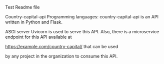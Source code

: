 
Test Readme file

Country-capital-api 
Programming languages: country-capital-api is an API written in Python and Flask.

ASGI server Uvicorn is used to serve this API. Also, there is a microservice endpoint for this API available at

https://example.com/country-capital/<query-params> that can be used

by any project in the organization to consume this API.


